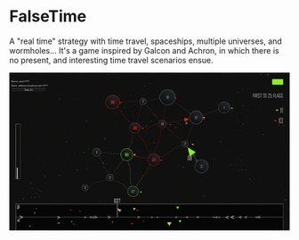 # FalseTime
A "real time" strategy with time travel, spaceships, multiple universes, and wormholes...
It's a game inspired by Galcon and Achron, in which there is no present, and interesting time travel scenarios ensue.



<img src="https://github.com/wildr2/FalseTime/blob/master/Images/clip1.gif">

